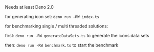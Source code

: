 Needs at least Deno 2.0

for generating icon set:
`deno run -RW index.ts`

for benchmarking single / multi threaded solutions:

first: 
`deno run -RW generateDataSets.ts`
to generate the icons data sets

then:
`deno run -RW benchmark.ts` 
to start the benchmark
